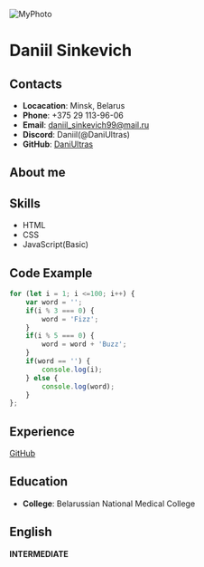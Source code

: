 ![MyPhoto](rsschool-cv/myPhoto.jpg)
# Daniil Sinkevich
## Contacts
+ **Locacation**: Minsk, Belarus
+ **Phone**: +375 29 113-96-06
+ **Email**: daniil_sinkevich99@mail.ru
+ **Discord**: Daniil(@DaniUltras)
+ **GitHub**: [DaniUltras](https://github.com/DaniUltras)
## About me

## Skills
+ HTML
+ CSS
+ JavaScript(Basic)
## Code Example
```JavaScript
for (let i = 1; i <=100; i++) {
    var word = '';
    if(i % 3 === 0) {
        word = 'Fizz';
    } 
    if(i % 5 === 0) {
        word = word + 'Buzz';
    }
    if(word == '') {
        console.log(i);
    } else {
        console.log(word);
    }
};
```
## Experience
[GitHub](https://github.com/DaniUltras)
## Education
+ **College**: Belarussian National Medical College
## English
**INTERMEDIATE**